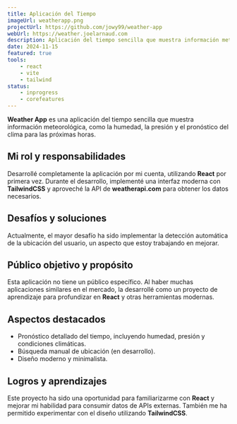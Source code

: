 ```yaml
---
title: Aplicación del Tiempo
imageUrl: weatherapp.png
projectUrl: https://github.com/jowy99/weather-app
webUrl: https://weather.joelarnaud.com
description: Aplicación del tiempo sencilla que muestra información meteorológica, como la humedad, la presión y el pronóstico del clima para las próximas horas.
date: 2024-11-15
featured: true
tools:
    - react
    - vite
    - tailwind
status:
    - inprogress
    - corefeatures
---
```

**Weather App** es una aplicación del tiempo sencilla que muestra información meteorológica, como la humedad, la presión y el pronóstico del clima para las próximas horas.

## Mi rol y responsabilidades

Desarrollé completamente la aplicación por mi cuenta, utilizando **React** por primera vez. Durante el desarrollo, implementé una interfaz moderna con **TailwindCSS** y aproveché la API de **weatherapi.com** para obtener los datos necesarios.

## Desafíos y soluciones

Actualmente, el mayor desafío ha sido implementar la detección automática de la ubicación del usuario, un aspecto que estoy trabajando en mejorar.

## Público objetivo y propósito

Esta aplicación no tiene un público específico. Al haber muchas aplicaciones similares en el mercado, la desarrollé como un proyecto de aprendizaje para profundizar en **React** y otras herramientas modernas.

## Aspectos destacados

- Pronóstico detallado del tiempo, incluyendo humedad, presión y condiciones climáticas.  
- Búsqueda manual de ubicación (en desarrollo).  
- Diseño moderno y minimalista.

## Logros y aprendizajes

Este proyecto ha sido una oportunidad para familiarizarme con **React** y mejorar mi habilidad para consumir datos de APIs externas. También me ha permitido experimentar con el diseño utilizando **TailwindCSS**.